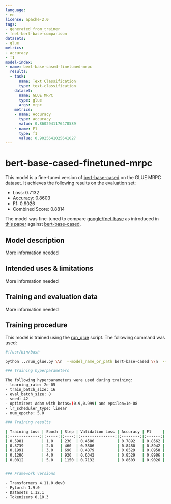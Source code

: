 ```yaml
---
language:
- en
license: apache-2.0
tags:
- generated_from_trainer
- fnet-bert-base-comparison
datasets:
- glue
metrics:
- accuracy
- f1
model-index:
- name: bert-base-cased-finetuned-mrpc
  results:
  - task:
      name: Text Classification
      type: text-classification
    dataset:
      name: GLUE MRPC
      type: glue
      args: mrpc
    metrics:
    - name: Accuracy
      type: accuracy
      value: 0.8602941176470589
    - name: F1
      type: f1
      value: 0.9025641025641027
---
```


<!-- This model card has been generated automatically according to the information the Trainer had access to. You
should probably proofread and complete it, then remove this comment. -->

# bert-base-cased-finetuned-mrpc

This model is a fine-tuned version of [bert-base-cased](https://huggingface.co/bert-base-cased) on the GLUE MRPC dataset.
It achieves the following results on the evaluation set:
- Loss: 0.7132
- Accuracy: 0.8603
- F1: 0.9026
- Combined Score: 0.8814

The model was fine-tuned to compare [google/fnet-base](https://huggingface.co/google/fnet-base) as introduced in [this paper](https://arxiv.org/abs/2105.03824) against [bert-base-cased](https://huggingface.co/bert-base-cased).

## Model description

More information needed

## Intended uses & limitations

More information needed

## Training and evaluation data

More information needed

## Training procedure

This model is trained using the [run_glue](https://github.com/huggingface/transformers/blob/master/examples/pytorch/text-classification/run_glue.py) script. The following command was used:

```bash
#!/usr/bin/bash

python ../run_glue.py \\n  --model_name_or_path bert-base-cased \\n  --task_name mrpc \\n  --do_train \\n  --do_eval \\n  --max_seq_length 512 \\n  --per_device_train_batch_size 16 \\n  --learning_rate 2e-5 \\n  --num_train_epochs 5 \\n  --output_dir bert-base-cased-finetuned-mrpc \\n  --push_to_hub \\n  --hub_strategy all_checkpoints \\n  --logging_strategy epoch \\n  --save_strategy epoch \\n  --evaluation_strategy epoch \\n```

### Training hyperparameters

The following hyperparameters were used during training:
- learning_rate: 2e-05
- train_batch_size: 16
- eval_batch_size: 8
- seed: 42
- optimizer: Adam with betas=(0.9,0.999) and epsilon=1e-08
- lr_scheduler_type: linear
- num_epochs: 5.0

### Training results

| Training Loss | Epoch | Step | Validation Loss | Accuracy | F1     | Combined Score |
|:-------------:|:-----:|:----:|:---------------:|:--------:|:------:|:--------------:|
| 0.5981        | 1.0   | 230  | 0.4580          | 0.7892   | 0.8562 | 0.8227         |
| 0.3739        | 2.0   | 460  | 0.3806          | 0.8480   | 0.8942 | 0.8711         |
| 0.1991        | 3.0   | 690  | 0.4879          | 0.8529   | 0.8958 | 0.8744         |
| 0.1286        | 4.0   | 920  | 0.6342          | 0.8529   | 0.8986 | 0.8758         |
| 0.0812        | 5.0   | 1150 | 0.7132          | 0.8603   | 0.9026 | 0.8814         |


### Framework versions

- Transformers 4.11.0.dev0
- Pytorch 1.9.0
- Datasets 1.12.1
- Tokenizers 0.10.3
